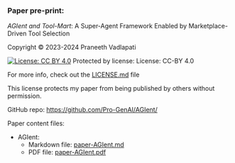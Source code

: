 ### Paper pre-print:
*AGIent and Tool-Mart*: A Super-Agent Framework Enabled by Marketplace-Driven Tool Selection

Copyright &copy; 2023-2024 Praneeth Vadlapati

[![License: CC BY 4.0](https://img.shields.io/badge/License-CC_BY_4.0-yellow.svg?style=for-the-badge)](./LICENSE.md)
Protected by license: License: CC-BY 4.0

For more info, check out the [LICENSE.md](LICENSE.md) file

This license protects my paper from being published by others without permission.

GitHub repo:
https://github.com/Pro-GenAI/AGIent/

Paper content files:
- AGIent:
  - Markdown file: [paper-AGIent.md](paper-AGIent.md)
  - PDF file: [paper-AGIent.pdf](paper-AGIent.pdf)
